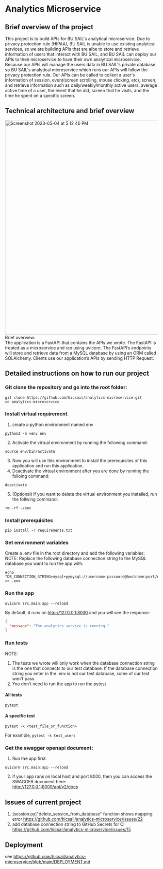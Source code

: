 # Analytics Microservice

## Brief overview of the project
This project is to build APIs for BU SAIL's analytical microservice. Due to privacy protection rule (HIPAA), BU SAIL is unable to use existing analytical services, so we are building APIs that are albe to store and retrieve information of users that interact with BU SAIL, and BU SAIL can deploy our APIs to their microservice to have their own analytical microservice. Because our APIs will manage the users data in BU SAIL's private database, so BU SAIL's  analytical microservice which runs our APIs will follow the privacy protection rule. Our APIs can be called to collect a user's information of session, event(screen scrolling, mouse clicking, etc), screen, and retrieve information such as daily/weekly/monthly active users, average active time of a user, the event that he did, screen that he visits, and the time he spent on a specific screen.

## Technical architecture and brief overview
<img width="705" alt="Screenshot 2023-05-04 at 5 12 40 PM" src="https://user-images.githubusercontent.com/36748450/236333635-cd2c5002-2f09-4cce-a564-91132b1fef0c.png">   
Brief overview:   <br>     
The application is a FastAPI that contains the APIs we wrote. The FastAPI is treated as a microservice and ran using uvicorn. The FastAPI’s endpoints will store and retrieve data from a MySQL database by using an ORM called SQLAlchemy. Clients use our application’s APIs by sending HTTP Request.


## Detailed instructions on how to run our project

### Git clone the repository and go into the root folder:
```shell
git clone https://github.com/hicsail/analytics-microservice.git
cd analytics-microservice
```

### Install virtual requirement
1. create a python environment named env  
```shell
python3 -m venv env
```
2. Activate the virtual environment by running the following command:
```shell
source env/bin/activate
```
3. Now you will use this environment to install the prerequisites of this application and run this application.
4. Deactivate the virtual environment after you are done by running the folloing command:
```shell
deactivate
```
5. (Optional) If you want to delete the virtual environment you installed, run the follwing command:
```shell
rm -rf ~/env
```

### Install prerequisites

```shell
pip install -r requirements.txt
```
### Set environment variables

Create a .env file in the root directory and add the following variables:
NOTE: Replace the following database connection string to the MySQL database you want to run the app with.

```shell
echo "DB_CONNECTION_STRING=mysql+pymysql://username:password@hostname:port/database_name" >> .env
```

### Run the app

```shell
uvicorn src.main:app --reload
```

By default, it runs on http://127.0.0.1:8000 and you will see the response:

```json
{
  "message": "The analytics service is running."
}
```

### Run tests
NOTE: 
1. The tests we wrote will only work when the database connection string is the one that connects to our test database. If the database connection string you enter in the .env is not our test database, some of our test won't pass. 
2. You don't need to run the app to run the pytest
#### All tests

```shell
pytest
```

#### A specific test

```shell
pytest -k <test_file_or_function>
```
For example, `pytest -k test_users`


### Get the swagger openapi document:
1. Run the app first:
```shell
uvicorn src.main:app --reload
```

2. If your app runs on local host and port 8000, then you can access the SWAGGER document here:  <br>
http://127.0.0.1:8000/api/v2/docs


## Issues of current project
1. (session.py)"delete_session_from_database" function shows mapping error https://github.com/hicsail/analytics-microservice/issues/22
2. add database connection string to GitHub Secrets for CI https://github.com/hicsail/analytics-microservice/issues/15


## Deployment
see https://github.com/hicsail/analytics-microservice/blob/main/DEPLOYMENT.md



